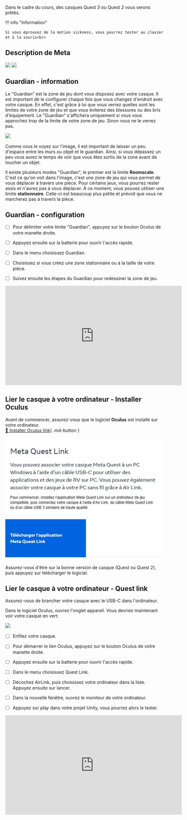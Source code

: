 Dans le cadre du cours, des casques Quest 3 ou Quest 2 vous serons prêtés.   


!!! info "Information"

    Si vous éprouvez de la motion sickness, vous pourrez tester au clavier et à la souris<br>

      

## Description de Meta

<img src="../images/quest.jpg">

<img src="../images/hardware.jpg">

      

## Guardian - information
Le "Guardian" est la zone de jeu dont vous disposez avec votre casque. Il est important de le configurer chaque fois que vous changez d'endroit avec votre casque. En effet, c'est grâce à lui que vous verrez quelles sont les limites de votre zone de jeu et que vous éviterez des blessures ou des bris d'équipement. Le "Guardian" s'affichera uniquement si vous vous approchez trop de la limite de votre zone de jeu. Sinon vous ne le verrez pas.   

<img src="../images/guardian.jpg">

Comme vous le voyez sur l'image, il est important de laisser un peu d'espace entre les murs ou objet et le guardian. Ainsi, si vous dépassez un peu vous aurez le temps de voir que vous êtes sortis de la zone avant de toucher un objet.   

Il existe plusieurs modes "Guardian", le premier est la limite **Roomscale**. C'est ce qu'on voit dans l'image, c'est une zone de jeu qui vous permet de vous déplacer à travers une pièce. Pour certains jeux, vous pourrez rester assis et n'aurez pas à vous déplacer. À ce moment, vous pouvez utiliser une limite **stationnaire**. Celle-ci est beaucoup plus petite et prévoit que vous ne marcherez pas à travers la pièce.   


## Guardian - configuration
- [ ] Pour délimiter votre limite "Guardian", appuyez sur le bouton Oculus de votre manette droite.
- [ ] Appuyez ensuite sur la batterie pour ouvrir l'accès rapide.
- [ ] Dans le menu choisissez Guardian.
- [ ] Choisissez si vous créez une zone stationnaire ou à la taille de votre pièce.
- [ ] Suivez ensuite les étapes du Guardian pour redessiner la zone de jeu.
      

<iframe width="560" height="315" src="https://www.youtube.com/embed/GxF2-rlt0IY?si=W4MNCkrnkY_PcGte" title="YouTube video player" frameborder="0" allow="accelerometer; autoplay; clipboard-write; encrypted-media; gyroscope; picture-in-picture; web-share" referrerpolicy="strict-origin-when-cross-origin" allowfullscreen></iframe>

      

## Lier le casque à votre ordinateur - Installer Oculus
Avant de commencer, assurez-vous que le logiciel <b>Oculus</b> est installé sur votre ordinateur.   
[📁 Installer Oculus link](https://www.meta.com/ca/fr/quest/setup/){ .md-button }   <br>

<img src="../images/link.jpg">

Assurez-vous d'être sur la bonne version de casque (Quest ou Quest 2), puis appuyez sur télécharger le logiciel.   

      

## Lier le casque à votre ordinateur - Quest link
Assurez-vous de brancher votre casque avec le USB-C dans l'ordinateur.   

Dans le logiciel Oculus, ouvrez l'onglet appareil. Vous devriez maintenant voir votre casque en vert:   

<img src="../images/detection.jpg">

- [ ] Enfilez votre casque.
- [ ] Pour démarrer le lien Oculus, appuyez sur le bouton Oculus de votre manette droite.
- [ ] Appuyez ensuite sur la batterie pour ouvrir l'accès rapide.
- [ ] Dans le menu choisissez Quest Link.
- [ ] Décochez AirLink, puis choisissez votre ordinateur dans la liste. Appuyez ensuite sur lancer.
- [ ] Dans la nouvelle fenêtre, ouvrez le moniteur de votre ordinateur.
- [ ] Appuyez sur play dans votre projet Unity, vous pourrez alors le tester.


<iframe width="560" height="315" src="https://www.youtube.com/embed/ta09UeUbT5s?si=iDjIcWSqUZKP0MZo" title="YouTube video player" frameborder="0" allow="accelerometer; autoplay; clipboard-write; encrypted-media; gyroscope; picture-in-picture; web-share" referrerpolicy="strict-origin-when-cross-origin" allowfullscreen></iframe>
